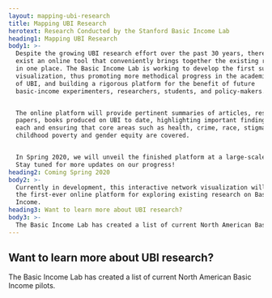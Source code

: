 ```yaml
---
layout: mapping-ubi-research
title: Mapping UBI Research
herotext: Research Conducted by the Stanford Basic Income Lab
heading1: Mapping UBI Research
body1: >-
  Despite the growing UBI research effort over the past 30 years, there does not
  exist an online tool that conveniently brings together the existing research
  in one place. The Basic Income Lab is working to develop the first such
  visualization, thus promoting more methodical progress in the academic field
  of UBI, and building a rigorous platform for the benefit of future
  basic-income experimenters, researchers, students, and policy-makers.


  The online platform will provide pertinent summaries of articles, research
  papers, books produced on UBI to date, highlighting important findings from
  each and ensuring that core areas such as health, crime, race, stigma,
  childhood poverty and gender equity are covered.


  In Spring 2020, we will unveil the finished platform at a large-scale event.
  Stay tuned for more updates on our progress!
heading2: Coming Spring 2020
body2: >-
  Currently in development, this interactive network visualization will serve as
  the first-ever online platform for exploring existing research on Basic
  Income.
heading3: Want to learn more about UBI research?
body3: >-
  The Basic Income Lab has created a list of current North American Basic Income pilots. 
---
```

## Want to learn more about UBI research?

The Basic Income Lab has created a list of current North American Basic Income pilots. 
